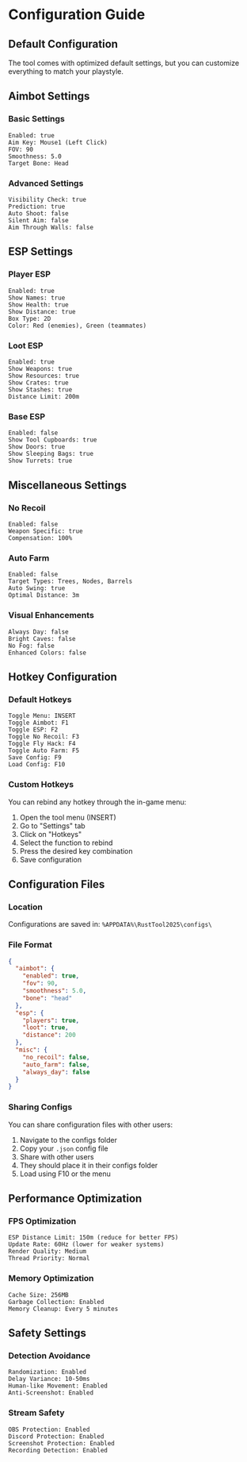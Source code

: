 # Configuration Guide

## Default Configuration

The tool comes with optimized default settings, but you can customize everything to match your playstyle.

## Aimbot Settings

### Basic Settings
```
Enabled: true
Aim Key: Mouse1 (Left Click)
FOV: 90
Smoothness: 5.0
Target Bone: Head
```

### Advanced Settings
```
Visibility Check: true
Prediction: true
Auto Shoot: false
Silent Aim: false
Aim Through Walls: false
```

## ESP Settings

### Player ESP
```
Enabled: true
Show Names: true
Show Health: true
Show Distance: true
Box Type: 2D
Color: Red (enemies), Green (teammates)
```

### Loot ESP
```
Enabled: true
Show Weapons: true
Show Resources: true
Show Crates: true
Show Stashes: true
Distance Limit: 200m
```

### Base ESP
```
Enabled: false
Show Tool Cupboards: true
Show Doors: true
Show Sleeping Bags: true
Show Turrets: true
```

## Miscellaneous Settings

### No Recoil
```
Enabled: false
Weapon Specific: true
Compensation: 100%
```

### Auto Farm
```
Enabled: false
Target Types: Trees, Nodes, Barrels
Auto Swing: true
Optimal Distance: 3m
```

### Visual Enhancements
```
Always Day: false
Bright Caves: false
No Fog: false
Enhanced Colors: false
```

## Hotkey Configuration

### Default Hotkeys
```
Toggle Menu: INSERT
Toggle Aimbot: F1
Toggle ESP: F2
Toggle No Recoil: F3
Toggle Fly Hack: F4
Toggle Auto Farm: F5
Save Config: F9
Load Config: F10
```

### Custom Hotkeys
You can rebind any hotkey through the in-game menu:
1. Open the tool menu (INSERT)
2. Go to "Settings" tab
3. Click on "Hotkeys"
4. Select the function to rebind
5. Press the desired key combination
6. Save configuration

## Configuration Files

### Location
Configurations are saved in: `%APPDATA%\RustTool2025\configs\`

### File Format
```json
{
  "aimbot": {
    "enabled": true,
    "fov": 90,
    "smoothness": 5.0,
    "bone": "head"
  },
  "esp": {
    "players": true,
    "loot": true,
    "distance": 200
  },
  "misc": {
    "no_recoil": false,
    "auto_farm": false,
    "always_day": false
  }
}
```

### Sharing Configs
You can share configuration files with other users:
1. Navigate to the configs folder
2. Copy your `.json` config file
3. Share with other users
4. They should place it in their configs folder
5. Load using F10 or the menu

## Performance Optimization

### FPS Optimization
```
ESP Distance Limit: 150m (reduce for better FPS)
Update Rate: 60Hz (lower for weaker systems)
Render Quality: Medium
Thread Priority: Normal
```

### Memory Optimization
```
Cache Size: 256MB
Garbage Collection: Enabled
Memory Cleanup: Every 5 minutes
```

## Safety Settings

### Detection Avoidance
```
Randomization: Enabled
Delay Variance: 10-50ms
Human-like Movement: Enabled
Anti-Screenshot: Enabled
```

### Stream Safety
```
OBS Protection: Enabled
Discord Protection: Enabled
Screenshot Protection: Enabled
Recording Detection: Enabled
```